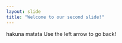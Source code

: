 ```yaml
---
layout: slide
title: "Welcome to our second slide!"
---
```

hakuna matata
Use the left arrow to go back!
